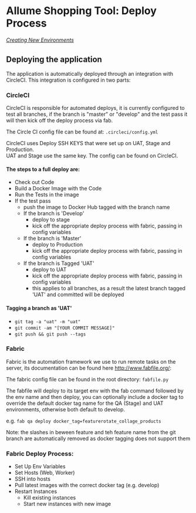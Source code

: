 # Allume Shopping Tool: Deploy Process

###### [Creating New Environments](NEWENV.md)



## Deploying the application
The application is automatically deployed through an integration with CircleCI.  This integration is configured in two parts:

### CircleCI
CircleCI is responsible for automated deploys, it is currently configured to test all branches, if the branch is "master" or "develop" and the test pass it will then kick off the deploy process via fab.

The Circle CI config file can be found at: `.circleci/config.yml`

CircleCI uses Deploy SSH KEYS that were set up on UAT, Stage and Production.  
UAT and Stage use the same key. The config can be found on CircleCI.

#### The steps to a full deploy are:
* Check out Code
* Build a Docker Image with the Code
* Run the Tests in the image
* If the test pass
  * push the image to Docker Hub tagged with the branch name
  * If the branch is 'Develop'
    * deploy to stage
    * kick off the appropriate deploy process with fabric, passing in config variables 
  * If the branch is 'Master'
    * deploy to Production
    * kick off the appropriate deploy process with fabric, passing in config variables 
  * If the branch is Tagged 'UAT'
    * deploy to UAT
    * kick off the appropriate deploy process with fabric, passing in config variables 
    * this applies to all branches, as a result the latest branch tagged 'UAT' and committed will be deployed


#### Tagging a branch as 'UAT'
* `git tag -a "uat" -m "uat"`
* `git commit -am "[YOUR COMMIT MESSAGE]"`
* `git push && git push --tags`

### Fabric
Fabric is the automation framework we use to run remote tasks on the server, its documentation can be found here http://www.fabfile.org/:

The fabric config file can be found in the root directory: `fabfile.py`

The fabfile will deploy to its target env with the fab command followed by the env name and then deploy, you can optionally include a docker tag to override the default docker tag name for the QA (Stage) and UAT environments, otherwise both default to develop.

e.g. `fab qa deploy docker_tag=featurerotate_collage_products`

Note: the slashes in beween feature and teh feature name from the git branch are automatically removed as docker tagging does not support them

### Fabric Deploy Process:
* Set Up Env Variables
* Set Hosts (Web, Worker)
* SSH into hosts
* Pull latest images with the correct docker tag (e.g. develop)
* Restart Instances
  * Kill existing instances
  * Start new instances with new image
